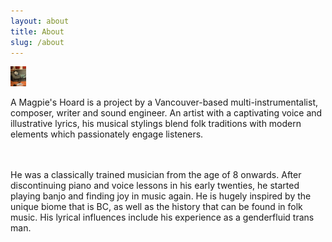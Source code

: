 ```yaml
---
layout: about
title: About
slug: /about
---
```

<picture>
<img src="assets/img/recordingbanjo.jpg" |
alt="Image of banjo on sofa with microphone and headphones set up with computer for recording"
style="width:25px;"
margin-left="15px;"
/> 
</picture>


A Magpie's Hoard is a project by a Vancouver-based multi-instrumentalist, composer, writer and sound engineer. An artist with a captivating voice and illustrative lyrics, his musical stylings blend folk traditions with modern elements which passionately engage listeners.

<br>
<br>
He was a classically trained musician from the age of 8 onwards. After discontinuing piano and voice lessons in his early twenties, he started playing banjo and finding joy in music again. He is hugely inspired by the unique biome that is BC, as well as the history that can be found in folk music. His lyrical influences include his experience as a genderfluid trans man.
<br>
<br>
